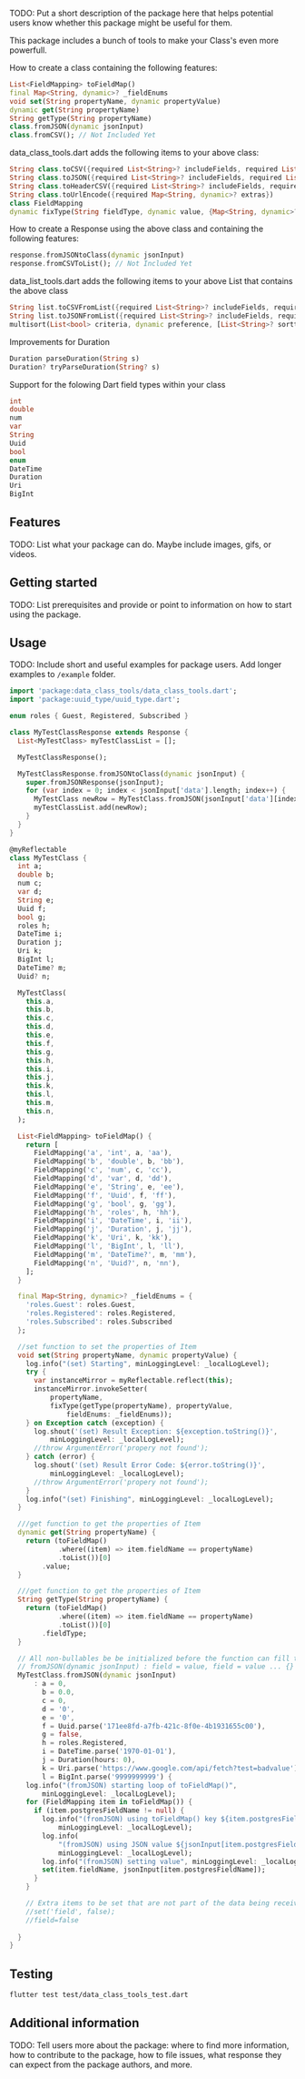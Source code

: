 <!--
This README describes the package. If you publish this package to pub.dev,
this README's contents appear on the landing page for your package.

For information about how to write a good package README, see the guide for
[writing package pages](https://dart.dev/guides/libraries/writing-package-pages).

For general information about developing packages, see the Dart guide for
[creating packages](https://dart.dev/guides/libraries/create-library-packages)
and the Flutter guide for
[developing packages and plugins](https://flutter.dev/developing-packages).
-->

TODO: Put a short description of the package here that helps potential users
know whether this package might be useful for them.

This package includes a bunch of tools to make your Class's even more powerfull.

How to create a class containing the following features:

```dart
List<FieldMapping> toFieldMap()
final Map<String, dynamic>? _fieldEnums
void set(String propertyName, dynamic propertyValue)
dynamic get(String propertyName)
String getType(String propertyName)
class.fromJSON(dynamic jsonInput)
class.fromCSV(); // Not Included Yet
```

data_class_tools.dart adds the following items to your above class:

```dart
String class.toCSV({required List<String>? includeFields, required List<String>? excludeFields})
String class.toJSON({required List<String>? includeFields, required List<String>? excludeFields})
String class.toHeaderCSV({required List<String>? includeFields, required List<String>? excludeFields})
String class.toUrlEncode({required Map<String, dynamic>? extras})
class FieldMapping
dynamic fixType(String fieldType, dynamic value, {Map<String, dynamic>? fieldEnums}) 
```

How to create a Response using the above class and containing the following features:

```dart
response.fromJSONtoClass(dynamic jsonInput)
response.fromCSVToList(); // Not Included Yet
```


data_list_tools.dart adds the following items to your above List that contains the above class

```dart
String list.toCSVFromList({required List<String>? includeFields, required List<String>? excludeFields})
String list.toJSONFromList({required List<String>? includeFields, required List<String>? excludeFields})
multisort(List<bool> criteria, dynamic preference, [List<String>? sorttype]); // Not Included Yet
```

Improvements for Duration

```dart
Duration parseDuration(String s)
Duration? tryParseDuration(String? s)
```

Support for the folowing Dart field types within your class

```dart
int
double
num
var
String
Uuid
bool
enum
DateTime
Duration
Uri
BigInt
```

## Features

TODO: List what your package can do. Maybe include images, gifs, or videos.

## Getting started

TODO: List prerequisites and provide or point to information on how to
start using the package.

## Usage

TODO: Include short and useful examples for package users. Add longer examples
to `/example` folder.

```dart
import 'package:data_class_tools/data_class_tools.dart';
import 'package:uuid_type/uuid_type.dart';

enum roles { Guest, Registered, Subscribed }

class MyTestClassResponse extends Response {
  List<MyTestClass> myTestClassList = [];

  MyTestClassResponse();

  MyTestClassResponse.fromJSONtoClass(dynamic jsonInput) {
    super.fromJSONResponse(jsonInput);
    for (var index = 0; index < jsonInput['data'].length; index++) {
      MyTestClass newRow = MyTestClass.fromJSON(jsonInput['data'][index]);
      myTestClassList.add(newRow);
    }
  }
}

@myReflectable
class MyTestClass {
  int a;
  double b;
  num c;
  var d;
  String e;
  Uuid f;
  bool g;
  roles h;
  DateTime i;
  Duration j;
  Uri k;
  BigInt l;
  DateTime? m;
  Uuid? n;

  MyTestClass(
    this.a,
    this.b,
    this.c,
    this.d,
    this.e,
    this.f,
    this.g,
    this.h,
    this.i,
    this.j,
    this.k,
    this.l,
    this.m,
    this.n,
  );

  List<FieldMapping> toFieldMap() {
    return [
      FieldMapping('a', 'int', a, 'aa'),
      FieldMapping('b', 'double', b, 'bb'),
      FieldMapping('c', 'num', c, 'cc'),
      FieldMapping('d', 'var', d, 'dd'),
      FieldMapping('e', 'String', e, 'ee'),
      FieldMapping('f', 'Uuid', f, 'ff'),
      FieldMapping('g', 'bool', g, 'gg'),
      FieldMapping('h', 'roles', h, 'hh'),
      FieldMapping('i', 'DateTime', i, 'ii'),
      FieldMapping('j', 'Duration', j, 'jj'),
      FieldMapping('k', 'Uri', k, 'kk'),
      FieldMapping('l', 'BigInt', l, 'll'),
      FieldMapping('m', 'DateTime?', m, 'mm'),
      FieldMapping('n', 'Uuid?', n, 'nn'),
    ];
  }

  final Map<String, dynamic>? _fieldEnums = {
    'roles.Guest': roles.Guest,
    'roles.Registered': roles.Registered,
    'roles.Subscribed': roles.Subscribed
  };

  //set function to set the properties of Item
  void set(String propertyName, dynamic propertyValue) {
    log.info("(set) Starting", minLoggingLevel: _localLogLevel);
    try {
      var instanceMirror = myReflectable.reflect(this);
      instanceMirror.invokeSetter(
          propertyName,
          fixType(getType(propertyName), propertyValue,
              fieldEnums: _fieldEnums));
    } on Exception catch (exception) {
      log.shout('(set) Result Exception: ${exception.toString()}',
          minLoggingLevel: _localLogLevel);
      //throw ArgumentError('propery not found');
    } catch (error) {
      log.shout('(set) Result Error Code: ${error.toString()}',
          minLoggingLevel: _localLogLevel);
      //throw ArgumentError('propery not found');
    }
    log.info("(set) Finishing", minLoggingLevel: _localLogLevel);
  }

  ///get function to get the properties of Item
  dynamic get(String propertyName) {
    return (toFieldMap()
            .where((item) => item.fieldName == propertyName)
            .toList())[0]
        .value;
  }

  ///get function to get the properties of Item
  String getType(String propertyName) {
    return (toFieldMap()
            .where((item) => item.fieldName == propertyName)
            .toList())[0]
        .fieldType;
  }

  // All non-bullables be be initialized before the function can fill then in from the JSON.
  // fromJSON(dynamic jsonInput) : field = value, field = value ... {}
  MyTestClass.fromJSON(dynamic jsonInput)
      : a = 0,
        b = 0.0,
        c = 0,
        d = '0',
        e = '0',
        f = Uuid.parse('171ee8fd-a7fb-421c-8f0e-4b1931655c00'),
        g = false,
        h = roles.Registered,
        i = DateTime.parse('1970-01-01'),
        j = Duration(hours: 0),
        k = Uri.parse('https://www.google.com/api/fetch?test=badvalue'),
        l = BigInt.parse('9999999999') {
    log.info("(fromJSON) starting loop of toFieldMap()",
        minLoggingLevel: _localLogLevel);
    for (FieldMapping item in toFieldMap()) {
      if (item.postgresFieldName != null) {
        log.info("(fromJSON) using toFieldMap() key ${item.postgresFieldName}",
            minLoggingLevel: _localLogLevel);
        log.info(
            "(fromJSON) using JSON value ${jsonInput[item.postgresFieldName].toString()}",
            minLoggingLevel: _localLogLevel);
        log.info("(fromJSON) setting value", minLoggingLevel: _localLogLevel);
        set(item.fieldName, jsonInput[item.postgresFieldName]);
      }
    }

    // Extra items to be set that are not part of the data being received via JSON can be set here using either method
    //set('field', false);
    //field=false
    
  }
}
```

## Testing

```sh
flutter test test/data_class_tools_test.dart
```

## Additional information

TODO: Tell users more about the package: where to find more information, how to
contribute to the package, how to file issues, what response they can expect
from the package authors, and more.
